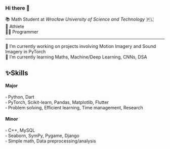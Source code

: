 ### Hi there 👋

  📚 Math Student at <i>Wrocław University of Science and Technology</i> 🇵🇱 <br>
  💪 Athlete <br>
  👨‍💻 Programmer <br>

<hr>
  🔭 I’m currently working on projects involving Motion Imagery and Sound Imagery in PyTorch <br>
  🌱 I’m currently learning Maths, Machine/Deep Learning, CNNs, DSA <br>

<h2>✨Skills</h2>

<h4>Major</h4>
▫️ Python, Dart <br>
▫️ PyTorch, Scikit-learn, Pandas, Matplotlib, Flutter <br>
▫️ Problem solving, Efficient learning, Time management, Research <br>

<h4>Minor</h4>
▫️ C++, MySQL <br>
▫️ Seaborn, SymPy, Pygame, Django <br>
▫️ Simple math, Data preprocessing/analysis <br>

<!--
**kacper-daniel/kacper-daniel** is a ✨ _special_ ✨ repository because its `README.md` (this file) appears on your GitHub profile.

Here are some ideas to get you started:

- 🔭 I’m currently working on ...
- 🌱 I’m currently learning ...
- 👯 I’m looking to collaborate on ...
- 🤔 I’m looking for help with ...
- 💬 Ask me about ...
- 📫 How to reach me: ...
- 😄 Pronouns: ...
- ⚡ Fun fact: ...
-->
